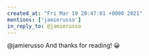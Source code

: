 ```yaml
---
created_at: "Fri Mar 19 20:47:01 +0000 2021"
mentions: ['jamierusso']
in_reply_to: @jamierusso
---
```


@jamierusso And thanks for reading! 😀